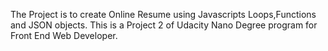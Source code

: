 ﻿The Project is to create Online Resume using Javascripts Loops,Functions and JSON objects. This is a Project 2 of Udacity Nano Degree program for Front End Web Developer.